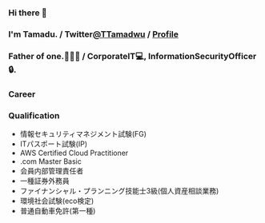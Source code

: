 ### Hi there 👋
### I'm Tamadu. / Twitter[@TTamadwu](https://twitter.com/TTamadwu) / [Profile](https://tamadu.wraptas.site/)
### Father of one.:family_man_woman_boy: / CorporateIT:computer:, InformationSecurityOfficer:lock:.

### Career

### Qualification
 - 情報セキュリティマネジメント試験(FG)
 - ITパスポート試験(IP)
 - AWS Certified Cloud Practitioner
 - .com Master Basic
 - 会員内部管理責任者
 - 一種証券外務員 
 - ファイナンシャル・プランニング技能士3級(個人資産相談業務)
 - 環境社会試験(eco検定)
 - 普通自動車免許(第一種)
 
 
